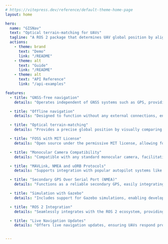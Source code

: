 ```yaml
---
# https://vitepress.dev/reference/default-theme-home-page
layout: home

hero:
  name: "GISNav"
  text: "Optical terrain-matching for UAVs"
  tagline: "A ROS 2 package that determines UAV global position by aligning real-time video with maps from an onboard GIS server."
  actions:
    - theme: brand
      text: "Demo"
      link: "/README"
    - theme: alt
      text: "Guide"
      link: "/README"
    - theme: alt
      text: "API Reference"
      link: "/api-examples"

features:
  - title: "GNSS-free navigation"
    details: "Operates independent of GNSS systems such as GPS, providing secondary navigation in environments where GNSS signals are weak or unavailable."

  - title: "Offline navigation"
    details: "Designed to function without any external connections, ensuring continuous operation even in remote or network-restricted areas."

  - title: "Optical terrain-matching"
    details: "Provides a precise global position by visually comparing frames from the vehicle's nadir-facing camera to a map of the UAVs approximate global position retrieved from an onboard GIS server."

  - title: "FOSS with MIT License"
    details: "Open source under the permissive MIT license, allowing for free use, modification, and distribution, fostering a community of innovation and improvement."

  - title: "Monocular Camera Compatibility"
    details: "Compatible with any standard monocular camera, facilitating easy adoption and integration with existing equipment, without requiring specialized hardware."

  - title: "MAVLink, NMEA and uORB Protocols"
    details: "Supports integration with popular autopilot systems like PX4 and ArduPilot through MAVLink, NMEA and uORB protocols, enhancing interoperability and control."

  - title: "Secondary GPS Over Serial Port (NMEA)"
    details: "Functions as a reliable secondary GPS, easily integrating over serial connections without the need for firmware modifications, enhancing navigational redundancy and safety."

  - title: "Simulation with Gazebo"
    details: "Includes support for Gazebo simulations, enabling developers to test and refine drone operations in a fully controlled virtual environment, accelerating development cycles and reducing field testing risks."

  - title: "ROS 2 Integration"
    details: "Seamlessly integrates with the ROS 2 ecosystem, providing robust middleware solutions that enhance the functionality and scalability of UAV operations."

  - title: "Live Navigation Updates"
    details: "Offers live navigation updates, ensuring UAVs respond promptly to environmental changes and mission updates, crucial for dynamic and unpredictable operating conditions."


---
```


<!--@include: ./shared/warning-simulation-use-only.md-->
